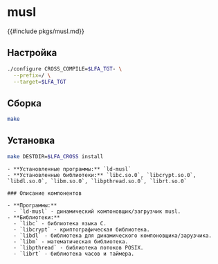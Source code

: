 # musl

{{#include pkgs/musl.md}}

## Настройка

```bash
./configure CROSS_COMPILE=$LFA_TGT- \
  --prefix=/ \
  --target=$LFA_TGT
```

## Сборка

```bash
make
```

## Установка

```bash
make DESTDIR=$LFA_CROSS install
```

~~~admonish note title="Содержимое пакета" collapsible=true
- **Установленные программы:** `ld-musl`
- **Установленные библиотеки:** `libc.so.0`, `libcrypt.so.0`, `libdl.so.0`, `libm.so.0`, `libpthread.so.0`, `librt.so.0`

### Описание компонентов

- **Программы:**
  - `ld-musl` - динамический компоновщик/загрузчик musl.
- **Библиотеки:**
  - `libc` - библиотека языка C.
  - `libcrypt` - криптографическая библиотека.
  - `libdl` - библиотека для динамического компоновщика/зарузчика.
  - `libm` - математическая библиотека.
  - `libpthread` - библиотека потоков POSIX.
  - `librt` - библиотека часов и таймера.
~~~
